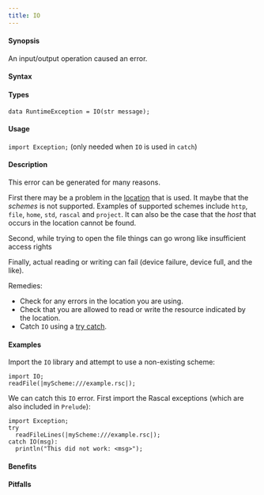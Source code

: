 ```yaml
---
title: IO
---
```


#### Synopsis

An input/output operation caused an error.

#### Syntax

#### Types

`data RuntimeException = IO(str message);`
       
#### Usage

`import Exception;` (only needed when `IO` is used in `catch`)

#### Description

This error can be generated for many reasons.

First there may be a problem in the [location]((Rascal:Values-Location)) that is used.
It maybe that the _schemes_ is not supported.
Examples of supported schemes include `http`, `file`, `home`, `std`, `rascal` and `project`.
It can also be the case that the _host_ that occurs in the location cannot be found.

Second, while trying to open the file things can go wrong like insufficient access rights

Finally, actual reading or writing can fail (device failure, device full, and the like).

Remedies:

*  Check for any errors in the location you are using.
*  Check that you are allowed to read or write the resource indicated by the location.
*  Catch `IO` using a [try catch]((Rascal:Statements-TryCatch)).

#### Examples

Import the `IO` library and attempt to use a non-existing scheme:
```rascal-shell,error
import IO;
readFile(|myScheme:///example.rsc|);
```
We can catch this `IO` error. First import the Rascal exceptions (which are also included in `Prelude`):
```rascal-shell,continue,error
import Exception;
try 
  readFileLines(|myScheme:///example.rsc|); 
catch IO(msg): 
  println("This did not work: <msg>");
```

#### Benefits

#### Pitfalls

